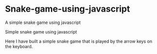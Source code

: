 # Snake-game-using-javascript
A simple snake game using javascript


Simple snake game using javascript

Here I have built a simple snake game that is played by the arrow keys on the keyboard.
